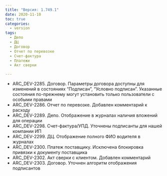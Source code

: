 ```yaml
---
title: "Версия: 1.749.1"
date: 2020-11-10
toc: true
categories:
  - version
tags:
  - Депо
  - ДЦ
  - Договор
  - Отчет по перевозке
  - Счет-фактура
  - Платежи
  - Акт сверки

---
```


-   ARC_DEV-2285. Договор. Параметры договора доступны для изменений в состояниях “Подписан”, “Условно подписан”. Указанные состояния по-прежнему могут установить только пользователи с особыми правами
-   ARC_DEV-2286. Отчет по перевозке. Добавлен комментарий к расходу
-   ARC_DEV-2289. Депо. Отображение в журналах наличия вложений для операции
-   ARC_DEV-2298. Счет-фактура/УПД. Уточнены подписанты для нашей компании ИП
-   ARC_DEV-2299. ДЦ. Отображение полного ФИО водителя в журналах
-   ARC_DEV-2300. Платеж поставщику. Исключена блокировка привязки к документу поставщика
-   ARC_DEV-2302. Акт сверки с клиентом. Добавлен комментарий
-   ARC_DEV-2303. Договор. Уточнен алгоритм отображения подписантов
